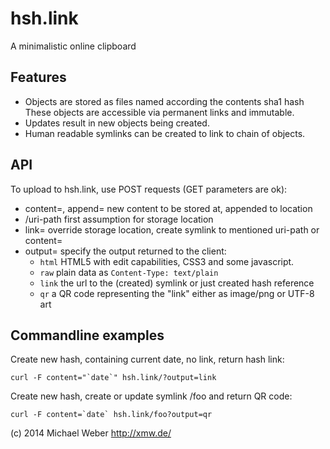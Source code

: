 hsh.link
========

A minimalistic online clipboard

## Features
* Objects are stored as files named according the contents sha1 hash
  These objects are accessible via permanent links and immutable.
* Updates result in new objects being created.
* Human readable symlinks can be created to link to chain of objects.
  
## API

To upload to hsh.link, use POST requests (GET parameters are ok):

* content=, append= new content to be stored at, appended to location <link>
* /uri-path first assumption for storage location
* link= override storage location, create symlink to mentioned uri-path or content=
* output= specify the output returned to the client:
  * `html` HTML5 with edit capabilities, CSS3 and some javascript.
  * `raw` plain data as `Content-Type: text/plain`
  * `link` the url to the (created) symlink or just created hash reference
  * `qr` a QR code representing the "link" either as image/png or UTF-8 art
    
## Commandline examples

Create new hash, containing current date, no link, return hash link:

    curl -F content="`date`" hsh.link/?output=link

Create new hash, create or update symlink /foo and return QR code:

    curl -F content=`date` hsh.link/foo?output=qr



(c) 2014 Michael Weber http://xmw.de/
